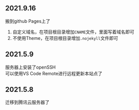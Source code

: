 ## 2021.9.16
搬到github Pages上了  
1. 自定义域名，在项目根目录增加```CNAME```文件，里面写着域名即可  
2. 不使用Theme，在项目根目录增加```.nojekyll```文件即可  

## 2021.5.9
服务器上安装了openSSH  
可以使用VS Code Remote进行远程更新本站点了

## 2021.5.8
迁移到腾讯云服务器了